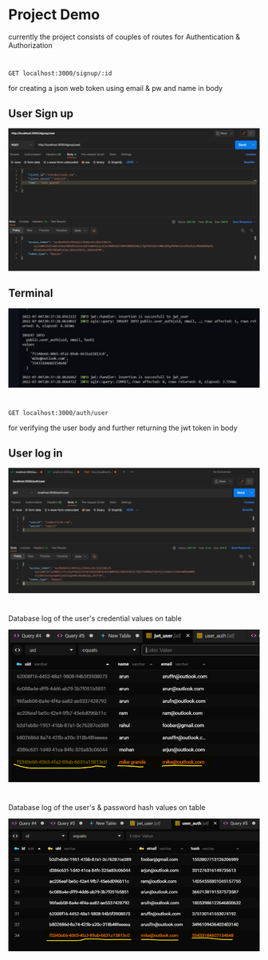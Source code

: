# Project Demo
currently the project consists of couples of routes for Authentication & Authorization
#
```
GET localhost:3000/signup/:id
```
for creating a json web token using email & pw and name
in body

## User Sign up
![Alt text](./assest/user_signup.png "User Signup")
## Terminal
![Alt text](./assest/terminal.png "Terminal")

#

```
GET localhost:3000/auth/user
```
for verifying the user body and further returning the jwt token in body 

## User log in
![Alt text](./assest/user_auth.png "User Signup")
#

Database log of the user's credential values on table

![Alt text](./assest/jwt_user.png "User Signup")
#

Database log of the user's & password hash values on table 

![Alt text](./assest/auth_table.png "User Signup")
#